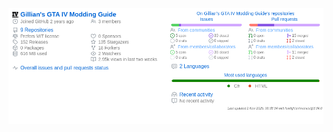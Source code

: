 <picture>
  <img src="https://github.com/SandeMC/SandeMC/blob/main/gillian-guide-metrics.png" alt="Metrics">
</picture>
